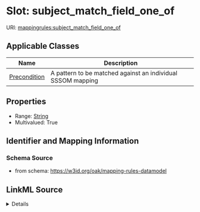 # Slot: subject_match_field_one_of

URI: [mappingrules:subject_match_field_one_of](https://w3id.org/oak/mapping-rules-datamodel/subject_match_field_one_of)



<!-- no inheritance hierarchy -->




## Applicable Classes

| Name | Description |
| --- | --- |
[Precondition](Precondition.md) | A pattern to be matched against an individual SSSOM mapping






## Properties

* Range: [String](String.md)
* Multivalued: True








## Identifier and Mapping Information







### Schema Source


* from schema: https://w3id.org/oak/mapping-rules-datamodel




## LinkML Source

<details>
```yaml
name: subject_match_field_one_of
from_schema: https://w3id.org/oak/mapping-rules-datamodel
rank: 1000
multivalued: true
alias: subject_match_field_one_of
owner: Precondition
domain_of:
- Precondition
range: string

```
</details>